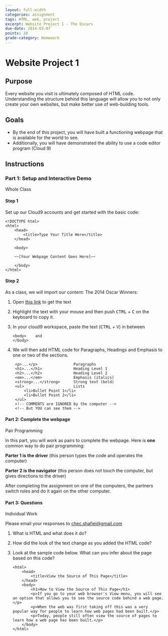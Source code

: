 ```yaml
---
layout: full-width
categories: assignment
tags: HTML, web, project
excerpt: Website Project 1 - The Oscars
due-date: 2014-03-07
points: 10
grade-category: Homework
---
```

# Website Project 1 #

## Purpose ##

Every website you visit is ultimately composed of HTML code.  Understanding the structure behind this language will allow you to not only create your own websites, but make better use of web-building tools.


## Goals ##

*  By the end of this project, you will have built a functioning webpage that is available for the world to see.
* Additionally, you will have demonstrated the ability to use a code editor program (Cloud 9)


## Instructions ##

### Part 1:  Setup and Interactive Demo ###
<span class="label">Whole Class</span>

#### Step 1 ####
Set up our Cloud9 accounts and get started with the basic code:


    <!DOCTYPE html>
    <html>
        <head>
            <title>Type Your Title Here</title>
        </head>
        
        <body>
        
        ~~[Your Webpage Content Goes Here]~~
        
        </body>
    </html>

            
#### Step 2 ####

As a class, we will import our content:  The 2014 Oscar Winners:

1.  Open [this link](https://dl.dropboxusercontent.com/u/3135266/classes/Assignments/Web/Assignment%201/oscars.txt) to get the text
2.  Highlight the text with your mouse and then push <kbd>CTRL</kbd> + <kbd>C</kbd> on the keyboard to copy it.
3.  In your cloud9 workspace, paste the text (<kbd>CTRL</kbd> + <kbd>V</kbd>) in between 
        
        <body>    and
        </body>
        
4.  We will then add HTML code for Paragraphs, Headings and Emphasis to one or two of the sections.
    
         <p>...</p>                Paragraphs
         <h1>...</h1>              Heading Level 1
         <h2>...</h2>              Heading Level 2
         <em>...</em>              Emphasis (italics)
         <strong>...</strong>      Strong text (bold)
         <ul>                      Lists
             <li>Bullet Point 1</li>
             <li>Bullet Point 2</li>
         </ul>
         <!-- COMMENTS are IGNORED by the computer -->
         <!-- But YOU can see them -->
         
         
         

#### Part 2:  Complete the webpage ####
                 
<span class="label">Pair Programming</span>

In this part, you will work as pairs to complete the webpage.  Here is **one** common way to do pair programming:


**Parter 1 is the driver** (this person types the code and operates the computer)

**Parter 2 is the navigator** (this person does not touch the computer, but gives directions to the driver)

After completing the assignment on one of the computers, the partners switch roles and do it again on the other computer.


#### Part 3: Questions ####

<span class="label">Individual Work</span>

Please email your responses to <span class="label alert">chec.shafiei@gmail.com</span>


1.  What is HTML and what does it do?
2.  How did the look of the text change as you added the HTML code?
3.  Look at the sample code below.  What can you infer about the page based on this code?


        <html>
	        <head>
		        <title>View the Source of This Page</title>
	        </head>
	        <body>
		        <h1>How to View the Source of This Page</h1>
		        <p>If you go to your web browser's View menu, you will see an option that allows you to see the source code behind a web page.</p>
		        <p>When the web was first taking off this was a very popular way for people to learn how web pages had been built.</p>
		        <p>Today, people still often view the source of pages to learn how a web page has been built.</p>
	        </body>
        </html>


